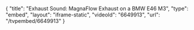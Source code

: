 {
    "title": "Exhaust Sound: MagnaFlow Exhaust on a BMW E46 M3",
    "type": "embed",
    "layout": "iframe-static",
    "videoId": "6649913",
    "url": "\/tvpembed\/6649913"
}